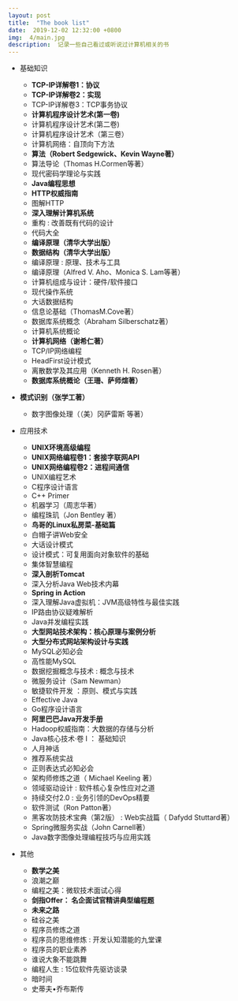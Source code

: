 ```yaml
---
layout: post
title:  "The book list"
date:  2019-12-02 12:32:00 +0800
img:  4/main.jpg
description:  记录一些自己看过或听说过计算机相关的书
---
```


+ 基础知识
  + **TCP-IP详解卷1：协议**
  + **TCP-IP详解卷2：实现**
  + TCP-IP详解卷3：TCP事务协议
  + **计算机程序设计艺术(第一卷)**
  + 计算机程序设计艺术(第二卷)
  + 计算机程序设计艺术（第三卷）
  + 计算机网络：自顶向下方法
  + **算法（Robert Sedgewick、Kevin Wayne著）**
  + 算法导论（Thomas H.Cormen等著）
  + 现代密码学理论与实践
  + **Java编程思想**
  + **HTTP权威指南**
  + 图解HTTP
  + **深入理解计算机系统**
  + 重构 : 改善既有代码的设计
  + 代码大全
  + **编译原理（清华大学出版）**
  + **数据结构（清华大学出版）**
  + 编译原理 : 原理、技术与工具
  + 编译原理（Alfred V. Aho、Monica S. Lam等著）
  + 计算机组成与设计：硬件/软件接口
  + 现代操作系统
  + 大话数据结构
  + 信息论基础（ThomasM.Cove著）
  + 数据库系统概念（Abraham Silberschatz著）
  + 计算机系统概论
  + **计算机网络（谢希仁著）**
  + TCP/IP网络编程
  + HeadFirst设计模式
  + 离散数学及其应用（Kenneth H. Rosen著）
  + **数据库系统概论（王珊、萨师煊著）**
+ **模式识别（张学工著）**
  + 数字图像处理（（美）冈萨雷斯 等著）
  
+ 应用技术
  + **UNIX环境高级编程**
  + **UNIX网络编程卷1：套接字联网API**
  + **UNIX网络编程卷2：进程间通信**
  + UNIX编程艺术
  + C程序设计语言
  + C++ Primer
  + 机器学习（周志华著）
  + 编程珠玑（Jon Bentley 著）
  + **鸟哥的Linux私房菜-基础篇**
  + 白帽子讲Web安全
  + 大话设计模式
  + 设计模式：可复用面向对象软件的基础
  + 集体智慧编程
  + **深入剖析Tomcat**
  + 深入分析Java  Web技术内幕
  + **Spring in Action**
  + 深入理解Java虚拟机：JVM高级特性与最佳实践
  + IP路由协议疑难解析
  + Java并发编程实践
  + **大型网站技术架构：核心原理与案例分析**
  + **大型分布式网站架构设计与实践**
  + MySQL必知必会
  + 高性能MySQL
  + 数据挖掘概念与技术 : 概念与技术
  + 微服务设计（Sam Newman）
  + 敏捷软件开发 ：原则、模式与实践
  + Effective Java
  + Go程序设计语言
  + **阿里巴巴Java开发手册**
  + Hadoop权威指南：大数据的存储与分析
  + Java核心技术·卷 I ： 基础知识
  + 人月神话
  + 推荐系统实战
  + 正则表达式必知必会
  + 架构师修炼之道（ Michael Keeling 著）
  + 领域驱动设计 : 软件核心复杂性应对之道
  + 持续交付2.0 : 业务引领的DevOps精要
  + 软件测试（Ron Patton著）
  + 黑客攻防技术宝典（第2版） : Web实战篇（ Dafydd Stuttard著）
  + Spring微服务实战（John Carnell著）
  + Java数字图像处理编程技巧与应用实践
+ 其他
  + **数学之美**
  + 浪潮之巅
  + 编程之美：微软技术面试心得
  + **剑指Offer： 名企面试官精讲典型编程题**
  + **未来之路**
  + 硅谷之美
  + 程序员修炼之道
  + 程序员的思维修炼 : 开发认知潜能的九堂课
  + 程序员的职业素养
  + 谁说大象不能跳舞
  + 编程人生 : 15位软件先驱访谈录
  + 暗时间
  + 史蒂夫•乔布斯传



